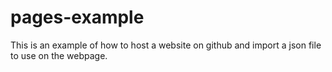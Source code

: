 # pages-example
This is an example of how to host a website on github and import a json file to use on the webpage.
